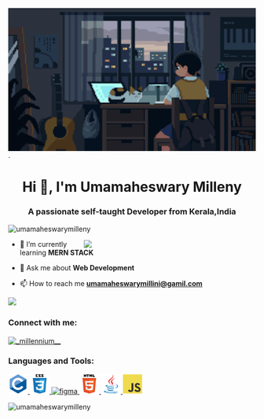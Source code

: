 
<img  align="right" alt="coding" width="1010" src="https://github.com/UmamaheswaryMilleny/umamaheswarymilleny/blob/main/Pixel%20Art.gif"> 

.
<h1 align="center">Hi 👋, I'm Umamaheswary Milleny</h1>
<h3 align="center">A passionate self-taught Developer from Kerala,India</h3>




<p align="left"> <img src="https://komarev.com/ghpvc/?username=umamaheswarymilleny&label=Profile%20views&color=0e75b6&style=flat" alt="umamaheswarymilleny" /> </p>
<img align="right" width="350" src="https://user-images.githubusercontent.com/74038190/216654112-f34391b7-72e0-4053-8849-30dcaeaa1aaa.gif">


- 🌱 I’m currently learning **MERN STACK**

- 💬 Ask me about **Web Development**

- 📫 How to reach me **umamaheswarymillini@gamil.com**

<img src="https://user-images.githubusercontent.com/74038190/212744287-14f66c13-5458-40dc-9244-8ff533fc8f4a.gif" width="450">

<h3 align="left">Connect with me:</h3>
<p align="left">
<a href="https://www.instagram.com/_milllennium__/" target="blank"><img align="center" src="https://raw.githubusercontent.com/rahuldkjain/github-profile-readme-generator/master/src/images/icons/Social/instagram.svg" alt="_millennium__" height="30" width="40" /></a>
</p>

<h3 align="left">Languages and Tools:</h3>
<p align="left"> <a href="https://www.cprogramming.com/" target="_blank" rel="noreferrer"> <img src="https://raw.githubusercontent.com/devicons/devicon/master/icons/c/c-original.svg" alt="c" width="40" height="40"/> </a> <a href="https://www.w3schools.com/css/" target="_blank" rel="noreferrer"> <img src="https://raw.githubusercontent.com/devicons/devicon/master/icons/css3/css3-original-wordmark.svg" alt="css3" width="40" height="40"/> </a> <a href="https://www.figma.com/" target="_blank" rel="noreferrer"> <img src="https://www.vectorlogo.zone/logos/figma/figma-icon.svg" alt="figma" width="40" height="40"/> </a> <a href="https://www.w3.org/html/" target="_blank" rel="noreferrer"> <img src="https://raw.githubusercontent.com/devicons/devicon/master/icons/html5/html5-original-wordmark.svg" alt="html5" width="40" height="40"/> </a> <a href="https://www.java.com" target="_blank" rel="noreferrer"> <img src="https://raw.githubusercontent.com/devicons/devicon/master/icons/java/java-original.svg" alt="java" width="40" height="40"/> </a> <a href="https://developer.mozilla.org/en-US/docs/Web/JavaScript" target="_blank" rel="noreferrer"> <img src="https://raw.githubusercontent.com/devicons/devicon/master/icons/javascript/javascript-original.svg" alt="javascript" width="40" height="40"/> </a> </p>

<p><img align="center" src="https://github-readme-stats.vercel.app/api/top-langs?username=umamaheswarymilleny&show_icons=true&locale=en&layout=compact" alt="umamaheswarymilleny" /></p>
